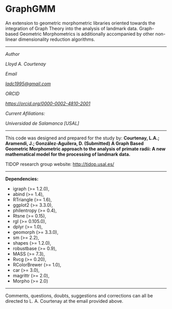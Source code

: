 # GraphGMM

An extension to geometric morphometric libraries oriented towards the integration of Graph Theory into the analysis of landmark data. Graph-based Geometric Morphometrics is additionally accompanied by other non-linear dimensionality reduction algorithms.
    
-----------------------------------------------------------------------------------------------------------------

<i>
Author

Lloyd A. Courtenay

Email

ladc1995@gmail.com

ORCID

https://orcid.org/0000-0002-4810-2001

Current Afiliations:

Universidad de Salamanca [USAL]

</i>

---------------------------------------------------------------------------------------------------

This code was designed and prepared for the study by:
<b> Courtenay, L.A.; Aramendi, J.; González-Aguilera, D. (Submitted)
A Graph Based Geometric Morphometric approach to the analysis of primate radii: A new mathematical model for the processing of landmark data. </b>

TIDOP research group website: http://tidop.usal.es/

---------------------------------------------------------------------------------------------------
  
<b>Dependencies: </b>

* igraph (>= 1.2.0),
* abind (>= 1.4),
* RTriangle (>= 1.6),
* ggplot2 (>= 3.3.0),
* philentropy (>= 0.4),
* Rtsne (>= 0.15),
* rgl (>= 0.105.0),
* dplyr (>= 1.0),
* geomorph (>= 3.3.0),
* sm (>= 2.2),
* shapes (>= 1.2.0),
* robustbase (>= 0.9),
* MASS (>= 7.3),
* Rvcg (>= 0.20),
* RColorBrewer (>= 1.0),
* car (>= 3.0),
* magrittr (>= 2.0),
* Morpho (>= 2.0)

---------------------------------------------------------------------------------------------------

Comments, questions, doubts, suggestions and corrections can all be directed to L. A. Courtenay at the email provided above.
